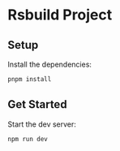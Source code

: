 # Rsbuild Project

## Setup

Install the dependencies:

```bash
pnpm install
```

## Get Started

Start the dev server:

```bash
npm run dev
```
